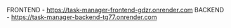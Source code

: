 FRONTEND - https://task-manager-frontend-gdzr.onrender.com
BACKEND  - https://task-manager-backend-tg77.onrender.com
